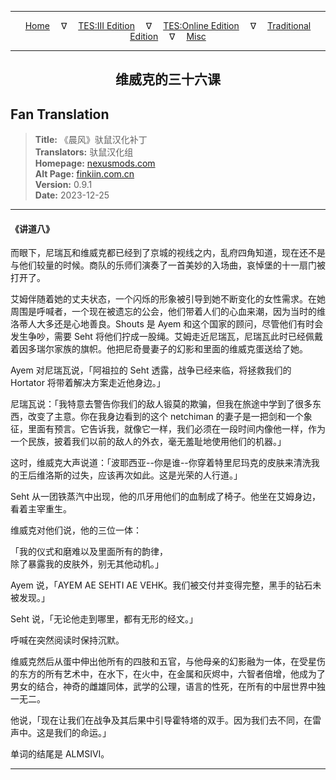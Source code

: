 
---

<!-- Jekyll Page Links -->

<center>
<a href="../../../../../index.html">Home</a>
&emsp;&nabla;&emsp;
<a href="../../../../index-tes3.html">TES:III Edition</a>
&emsp;&nabla;&emsp;
<a href="../../../../index-teso.html">TES:Online Edition</a>
&emsp;&nabla;&emsp;
<a href="../../../../index-traditional.html">Traditional Edition</a>
&emsp;&nabla;&emsp;
<a href="../../../../index-misc.html">Misc</a>
</center>

<!-- Markdown Body Below: -->

---

<center>
<h2><span style="font-family:SimSun">维威克的三十六课</span></h2>
</center>

## Fan Translation

> __Title:__ 《晨风》驮鼠汉化补丁\
> __Translators:__ ﻿驮鼠汉化组\
> __Homepage:__ [nexusmods.com][1]\
> __Alt Page:__ [finkiin.com.cn][2]\
> __Version:__ 0.9.1\
> __Date:__ 2023-12-25

[1]: https://www.nexusmods.com/morrowind/mods/53885
[2]: https://finkiin.com.cn/d/1153

---

#### 《讲道八》

而眼下，尼瑞瓦和维威克都已经到了京城的视线之内，乱府四角知道，现在还不是与他们较量的时候。商队的乐师们演奏了一首美妙的入场曲，哀悼堡的十一扇门被打开了。

艾姆伴随着她的丈夫状态，一个闪烁的形象被引导到她不断变化的女性需求。在她周围是呼喊者，一个现在被遗忘的公会，他们带着人们的心血来潮，因为当时的维洛蒂人大多还是心地善良。Shouts 是 Ayem 和这个国家的顾问，尽管他们有时会发生争吵，需要 Seht 将他们拧成一股绳。艾姆走近尼瑞瓦，尼瑞瓦此时已经佩戴着因多瑞尔家族的旗帜。他把尼奇曼妻子的幻影和里面的维威克蛋送给了她。

Ayem 对尼瑞瓦说，「阿祖拉的 Seht 透露，战争已经来临，将拯救我们的 Hortator 将带着解决方案走近他身边。」

尼瑞瓦说：「我特意去警告你我们的敌人锻莫的欺骗，但我在旅途中学到了很多东西，改变了主意。你在我身边看到的这个 netchiman 的妻子是一把剑和一个象征，里面有预言。它告诉我，就像它一样，我们必须在一段时间内像他一样，作为一个民族，披着我们以前的敌人的外衣，毫无羞耻地使用他们的机器。」

这时，维威克大声说道：「波耶西亚--你是谁--你穿着特里尼玛克的皮肤来清洗我的王后维洛斯的过失，应该再次如此。这是光荣的人行道。」

Seht 从一团铁蒸汽中出现，他的爪牙用他们的血制成了椅子。他坐在艾姆身边，看着主宰重生。

维威克对他们说，他的三位一体：

「我的仪式和磨难以及里面所有的韵律，\
除了暴露我的皮肤外，别无其他动机。」

Ayem 说，「AYEM AE SEHTI AE VEHK。我们被交付并变得完整，黑手的钻石未被发现。」

Seht 说，「无论他走到哪里，都有无形的经文。」

呼喊在突然阅读时保持沉默。

维威克然后从蛋中伸出他所有的四肢和五官，与他母亲的幻影融为一体，在受星伤的东方的所有艺术中，在水下，在火中，在金属和灰烬中，六智者倍增，他成为了男女的结合，神奇的雌雄同体，武学的公理，语言的性死，在所有的中层世界中独一无二。

他说，「现在让我们在战争及其后果中引导霍特塔的双手。因为我们去不同，在雷声中。这是我们的命运。」

单词的结尾是 ALMSIVI。

---
